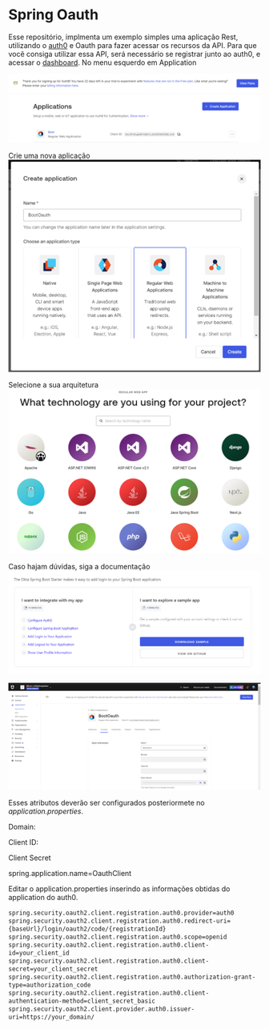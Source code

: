 # Spring Oauth

Esse repositório, implmenta um exemplo simples uma aplicação Rest, utilizando o [auth0](https://auth0.com/) e Oauth para fazer acessar os recursos da API.
Para que você consiga utilizar essa API, será necessário se registrar junto ao auth0, e acessar o [dashboard](https://manage.auth0.com/dashboard/).
No menu esquerdo em Application

![img.png](img.png)

Crie uma nova aplicação
![img_1.png](img_1.png)

Selecione a sua arquitetura
![img_2.png](img_2.png)

Caso hajam dúvidas, siga a documentação
![img_3.png](img_3.png)


![img_4.png](img_4.png)

Esses atributos deverão ser configurados posteriormete no *application.properties*.

Domain: 

Client ID:

Client Secret

spring.application.name=OauthClient

Editar o application.properties inserindo as informações obtidas do application do auth0.
```
spring.security.oauth2.client.registration.auth0.provider=auth0
spring.security.oauth2.client.registration.auth0.redirect-uri={baseUrl}/login/oauth2/code/{registrationId}
spring.security.oauth2.client.registration.auth0.scope=openid
spring.security.oauth2.client.registration.auth0.client-id=your_client_id
spring.security.oauth2.client.registration.auth0.client-secret=your_client_secret
spring.security.oauth2.client.registration.auth0.authorization-grant-type=authorization_code
spring.security.oauth2.client.registration.auth0.client-authentication-method=client_secret_basic
spring.security.oauth2.client.provider.auth0.issuer-uri=https://your_domain/
```